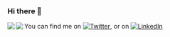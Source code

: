 ### Hi there 👋

<!--
**hrishabh1998/hrishabh1998** is a ✨ _special_ ✨ repository because its `README.md` (this file) appears on your GitHub profile.

Here are some ideas to get you started:

- 🔭 I’m currently working on Data Science and Data Analytics
- 🌱 I’m currently learning Deep Learning
- 👯 I’m looking to collaborate on ...
- 🤔 I’m looking for help with ...
- 💬 Ask me about ...
- 📫 How to reach me: ...
- 😄 Pronouns: ...
- ⚡ Fun fact: ...
-->

<a href="https://github.com/hrishabh1998/github-readme-stats">
  <img align="left" src="https://github-readme-stats.vercel.app/api/top-langs/?username=hrishabh1998&theme=dark" />
</a>
<a href="https://github.com/hrishabh1998/github-readme-stats">
  <img align="left" src="https://github-readme-stats.vercel.app/api?username=hrishabh1998&show_icons=true&theme=dark" />
</a>
<!-- Actual text -->

You can find me on [![Twitter][1.2]][1], or on [![LinkedIn][2.2]][2]

<!-- Icons -->

[1.2]: http://i.imgur.com/wWzX9uB.png (twitter icon without padding)
[2.2]: https://raw.githubusercontent.com/MartinHeinz/MartinHeinz/master/linkedin-3-16.png (LinkedIn icon without padding)

<!-- Links to your social media accounts -->

[1]: https://twitter.com/Hrishabh1998
[2]: https://www.linkedin.com/in/hrishabh-patidar-1a702b133


